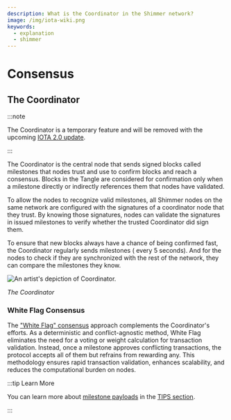 ```yaml
---
description: What is the Coordinator in the Shimmer network?
image: /img/iota-wiki.png
keywords:
  - explanation
  - shimmer
---
```


# Consensus

## The Coordinator

:::note

The Coordinator is a temporary feature and will be removed with the upcoming 
[IOTA 2.0 update](../../iota2.0/core-concepts/consensus.md).

:::

The Coordinator is the central node that sends signed blocks called milestones that nodes trust and use to confirm
blocks and reach a consensus.
Blocks in the Tangle are considered for confirmation only when a milestone directly or indirectly references them
that nodes have validated.

To allow the nodes to recognize valid milestones, all Shimmer nodes on the same network are configured with the
signatures of a coordinator node that they trust.
By knowing those signatures, nodes can validate the signatures in issued milestones to verify whether the trusted
Coordinator did sign them.

To ensure that new blocks always have a chance of being confirmed fast, the Coordinator regularly sends milestones (
every 5 seconds).
And for the nodes to check if they are synchronized with the rest of the network, they can compare the milestones they
know.

![An artist's depiction of Coordinator.](/img/learn/milestones.gif 'Click to see the full-sized image.')

_The Coordinator_

### White Flag Consensus

The ["White Flag" consensus](../../chrysalis/core-concepts/white-flag-consensus.md) approach complements the
Coordinator's efforts.
As a deterministic and conflict-agnostic method, White Flag eliminates the need for a voting or weight calculation for
transaction validation.
Instead, once a milestone approves conflicting transactions,
the protocol accepts all of them but refrains from rewarding any.
This methodology ensures rapid transaction validation,
enhances scalability, and reduces the computational burden on nodes.

:::tip Learn More

You can learn more about [milestone payloads](https://wiki.iota.org/tips/tips/TIP-0029) in the
[TIPS section](../tips.md).

:::
